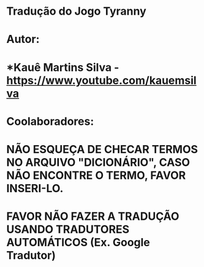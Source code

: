 # Tradução do Jogo Tyranny

# Autor: 
# *Kauê Martins Silva	-	https://www.youtube.com/kauemsilva

# Coolaboradores:


 
# NÃO ESQUEÇA DE CHECAR TERMOS NO ARQUIVO "DICIONÁRIO", CASO NÃO ENCONTRE O TERMO, FAVOR INSERI-LO.
# FAVOR NÃO FAZER A TRADUÇÃO USANDO TRADUTORES AUTOMÁTICOS (Ex. Google Tradutor)
